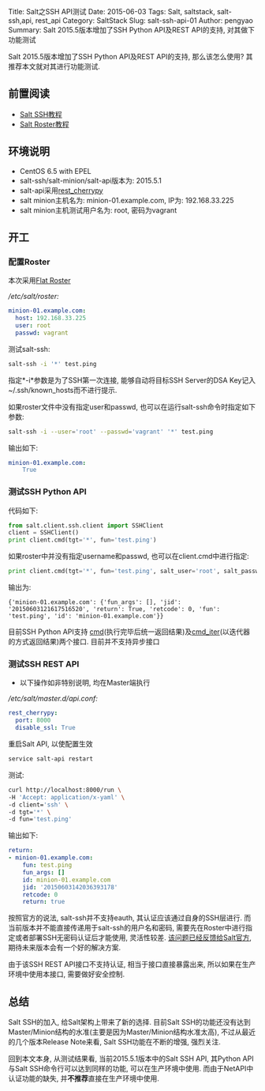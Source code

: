 Title: Salt之SSH API测试
Date: 2015-06-03
Tags: Salt, saltstack, salt-ssh,api, rest_api
Category: SaltStack
Slug: salt-ssh-api-01
Author: pengyao
Summary: Salt 2015.5版本增加了SSH Python API及REST API的支持, 对其做下功能测试

Salt 2015.5版本增加了SSH Python API及REST API的支持, 那么该怎么使用? 其推荐本文就对其进行功能测试.

## 前置阅读

* [Salt SSH教程](http://docs.saltstack.com/en/latest/topics/ssh/)
* [Salt Roster教程](http://docs.saltstack.com/en/latest/topics/ssh/roster.html)

## 环境说明

* CentOS 6.5 with EPEL
* salt-ssh/salt-minion/salt-api版本为: 2015.5.1
* salt-api采用[rest_cherrypy](http://docs.saltstack.com/en/latest/ref/netapi/all/salt.netapi.rest_cherrypy.html)
* salt minion主机名为: minion-01.example.com, IP为: 192.168.33.225
* salt minion主机测试用户名为: root, 密码为vagrant

## 开工

### 配置Roster

本次采用[Flat Roster](http://docs.saltstack.com/en/latest/ref/roster/all/salt.roster.flat.html#module-salt.roster.flat)

*/etc/salt/roster:*

```yaml
minion-01.example.com:
  host: 192.168.33.225
  user: root
  passwd: vagrant
```

测试salt-ssh:

```bash
salt-ssh -i '*' test.ping
```

指定*-i*参数是为了SSH第一次连接, 能够自动将目标SSH Server的DSA Key记入~/.ssh/known_hosts而不进行提示.

如果roster文件中没有指定user和passwd, 也可以在运行salt-ssh命令时指定如下参数:

```bash
salt-ssh -i --user='root' --passwd='vagrant' '*' test.ping
```

输出如下:

```yaml
minion-01.example.com:
    True
```

### 测试SSH Python API

代码如下:

```python
from salt.client.ssh.client import SSHClient
client = SSHClient()
print client.cmd(tgt='*', fun='test.ping')
```

如果roster中并没有指定username和passwd, 也可以在client.cmd中进行指定:

```python
print client.cmd(tgt='*', fun='test.ping', salt_user='root', salt_passwd='vagrant')
```

输出为:

```
{'minion-01.example.com': {'fun_args': [], 'jid': '20150603121617516520', 'return': True, 'retcode': 0, 'fun': 'test.ping', 'id': 'minion-01.example.com'}}
```

目前SSH Python API支持 [cmd](https://github.com/saltstack/salt/blob/v2015.5.1/salt/client/ssh/client.py#L84)(执行完毕后统一返回结果)及[cmd_iter](https://github.com/saltstack/salt/blob/v2015.5.1/salt/client/ssh/client.py#L57)(以迭代器的方式返回结果)两个接口. 目前并不支持异步接口

### 测试SSH REST API

* 以下操作如非特别说明, 均在Master端执行

*/etc/salt/master.d/api.conf:*

```yaml
rest_cherrypy:
  port: 8000
  disable_ssl: True
```

重启Salt API, 以使配置生效

```bash
service salt-api restart
```

测试:

```bash
curl http://localhost:8000/run \
-H 'Accept: application/x-yaml' \
-d client='ssh' \
-d tgt='*' \
-d fun='test.ping'
```

输出如下:

```yaml
return:
- minion-01.example.com:
    fun: test.ping
    fun_args: []
    id: minion-01.example.com
    jid: '20150603142036393178'
    retcode: 0
    return: true
```

按照官方的说法, salt-ssh并不支持eauth, 其认证应该通过自身的SSH层进行. 而当前版本并不能直接传递用于salt-ssh的用户名和密码, 需要先在Roster中进行指定或者部署SSH无密码认证后才能使用, 灵活性较差. [该问题已经反馈给Salt官方](https://github.com/saltstack/salt/issues/24358), 期待未来版本会有一个好的解决方案.

由于该SSH REST API接口不支持认证, 相当于接口直接暴露出来, 所以如果在生产环境中使用本接口, 需要做好安全控制.

## 总结

Salt SSH的加入, 给Salt架构上带来了新的选择. 目前Salt SSH的功能还没有达到Master/Minion结构的水准(主要是因为Master/Minion结构水准太高), 不过从最近的几个版本Release Note来看, Salt SSH功能在不断的增强, 强烈关注.

回到本文本身, 从测试结果看, 当前2015.5.1版本中的Salt SSH API, 其Python API与Salt SSH命令行可以达到同样的功能, 可以在生产环境中使用. 而由于NetAPI中认证功能的缺失, 并**不推荐**直接在生产环境中使用.



